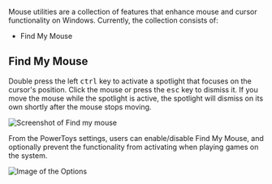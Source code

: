 Mouse utilities are a collection of features that enhance mouse and cursor functionality on Windows. Currently, the collection consists of:

- Find My Mouse

## Find My Mouse

Double press the left <kbd>ctrl</kbd> key to activate a spotlight that focuses on the cursor's position. Click the mouse or press the <kbd>esc</kbd> key to dismiss it. If you move the mouse while the spotlight is active, the spotlight will dismiss on its own shortly after the mouse stops moving.

![Screenshot of Find my mouse](https://github.com/microsoft/PowerToys/wiki/images/MouseUtilities/FindMyMouse.gif)

From the PowerToys settings, users can enable/disable Find My Mouse, and optionally prevent the functionality from activating when playing games on the system.

![Image of the Options](https://github.com/microsoft/PowerToys/wiki/images/MouseUtilities/pt-mouse-utilities-settings.png)
